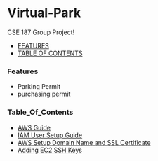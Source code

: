 # Virtual-Park
CSE 187 Group Project!

- [FEATURES](#features)
- [TABLE OF CONTENTS](#table_of_contents)
### Features
- Parking Permit
- purchasing permit

### Table_Of_Contents
- [AWS Guide]( /wiki-docs/deployment/187_AWS_Guide.md)
- [IAM User Setup Guide]( /wiki-docs/deployment/187_AWS_IAM_User_Guide.md)
- [AWS Setup Domain Name and SSL Certificate]( /wiki-docs/deployment/187_AWS_Route53.md)
- [Adding EC2 SSH Keys]( /wiki-docs/deployment/adding-ec2-ssh-keys.md)
 

